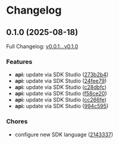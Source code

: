 # Changelog

## 0.1.0 (2025-08-18)

Full Changelog: [v0.0.1...v0.1.0](https://github.com/varshaprasad96/llamastack-go-client/compare/v0.0.1...v0.1.0)

### Features

* **api:** update via SDK Studio ([273b2b4](https://github.com/varshaprasad96/llamastack-go-client/commit/273b2b472cd76c06a084be0328aa8fc07f67e2eb))
* **api:** update via SDK Studio ([24fee79](https://github.com/varshaprasad96/llamastack-go-client/commit/24fee792c4f71c1d33ec404b377b5670f5f5a2cc))
* **api:** update via SDK Studio ([c28dbfc](https://github.com/varshaprasad96/llamastack-go-client/commit/c28dbfcf8e172c6ae3c3e693e932028d30fbc4d3))
* **api:** update via SDK Studio ([f58ce20](https://github.com/varshaprasad96/llamastack-go-client/commit/f58ce20df82b68af1459cc90a4e02a154b996d32))
* **api:** update via SDK Studio ([cc266fe](https://github.com/varshaprasad96/llamastack-go-client/commit/cc266fe4bddc87289b188bca45ff4a05b25d2852))
* **api:** update via SDK Studio ([994c595](https://github.com/varshaprasad96/llamastack-go-client/commit/994c595f69580e002e51cbfabaaaf2350349cb9f))


### Chores

* configure new SDK language ([2143337](https://github.com/varshaprasad96/llamastack-go-client/commit/214333766db35e1fe09361e531e2f9cd1e72cab3))
